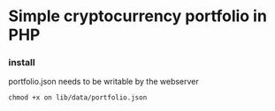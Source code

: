 # Simple cryptocurrency portfolio in PHP

### install
portfolio.json needs to be writable by the webserver

`chmod +x on lib/data/portfolio.json`



